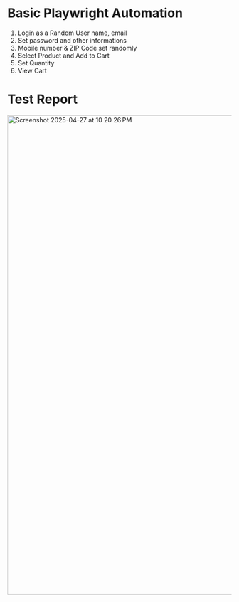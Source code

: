 # Basic Playwright Automation 
1. Login as a Random User name, email
2. Set password and other informations
3. Mobile number & ZIP Code set randomly
4. Select Product and Add to Cart
5. Set Quantity
6. View Cart

# Test Report
<img width="1078" alt="Screenshot 2025-04-27 at 10 20 26 PM" src="https://github.com/user-attachments/assets/8c159f9e-bdf3-422f-81ee-4035ae5faff7" />
